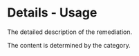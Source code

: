 # Details - Usage

The detailed description of the remediation.

The content is determined by the category.
